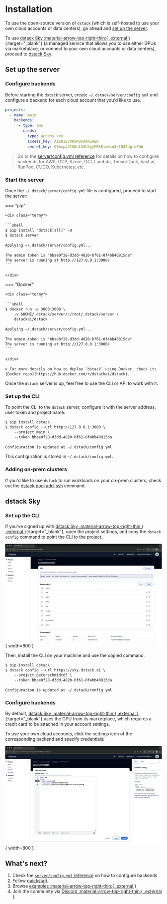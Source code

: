 # Installation

To use the open-source version of `dstack` (which is self-hosted to use your own cloud accounts or data centers), 
go ahead and [set up the server](#set-up-the-server). 

To use [dstack Sky :material-arrow-top-right-thin:{ .external }](https://sky.dstack.ai){:target="_blank"}
(a managed service that allows you to use either GPUs via marketplace, or connect to your own cloud accounts or data centers), 
proceed to [dstack Sky](#dstack-sky).

## Set up the server

### Configure backends

Before starting the `dstack` server, create `~/.dstack/server/config.yml` and
configure a backend for each cloud account that you'd like to use.

<div editor-title="~/.dstack/server/config.yml">

```yaml
projects:
  - name: main
    backends:
      - type: aws
        creds:
          type: access_key
          access_key: AIZKISCVKUKO5AAKLAEH
          secret_key: QSbmpqJIUBn1V5U3pyM9S6lwwiu8/fOJ2dgfwFdW
```

</div>

> Go to the [server/config.yml reference](../reference/server/config.yml.md#examples)
> for details on how to configure backends for AWS, GCP, Azure, OCI, Lambda, 
> TensorDock, Vast.ai, RunPod, CUDO, Kubernetes, etc.

### Start the server

Once the `~/.dstack/server/config.yml` file is configured, proceed to start the server:

=== "pip"

    <div class="termy">
    
    ```shell
    $ pip install "dstack[all]" -U
    $ dstack server

    Applying ~/.dstack/server/config.yml...

    The admin token is "bbae0f28-d3dd-4820-bf61-8f4bb40815da"
    The server is running at http://127.0.0.1:3000/
    ```
    
    </div>

=== "Docker"

    <div class="termy">
    
    ```shell
    $ docker run -p 3000:3000 \
        -v $HOME/.dstack/server/:/root/.dstack/server \
        dstackai/dstack

    Applying ~/.dstack/server/config.yml...

    The admin token is "bbae0f28-d3dd-4820-bf61-8f4bb40815da"
    The server is running at http://127.0.0.1:3000/
    ```
        
    </div>

    > For more details on how to deploy `dstack` using Docker, check its [Docker repo](https://hub.docker.com/r/dstackai/dstack).

Once the `dstack` server is up, feel free to use the CLI or API to work with it.

### Set up the CLI

To point the CLI to the `dstack` server, configure it
with the server address, user token and project name:

<div class="termy">

```shell
$ pip install dstack
$ dstack config --url http://127.0.0.1:3000 \
    --project main \
    --token bbae0f28-d3dd-4820-bf61-8f4bb40815da
    
Configuration is updated at ~/.dstack/config.yml
```

</div>

This configuration is stored in `~/.dstack/config.yml`.

### Adding on-prem clusters
    
If you'd like to use `dstack` to run workloads on your on-prem clusters,
check out the [dstack pool add-ssh](../concepts/pools.md#adding-on-prem-clusters) command.

## dstack Sky

### Set up the CLI

If you've signed up with [dstack Sky :material-arrow-top-right-thin:{ .external }](https://sky.dstack.ai){:target="_blank"},
open the project settings, and copy the `dstack config` command to point the CLI to the project.

![](https://raw.githubusercontent.com/dstackai/static-assets/main/static-assets/images/dstack-sky-project-config.png){ width=800 }

Then, install the CLI on your machine and use the copied command.

<div class="termy">

```shell
$ pip install dstack
$ dstack config --url https://sky.dstack.ai \
    --project peterschmidt85 \
    --token bbae0f28-d3dd-4820-bf61-8f4bb40815da
    
Configuration is updated at ~/.dstack/config.yml
```

</div>

### Configure backends

By default, [dstack Sky :material-arrow-top-right-thin:{ .external }](https://sky.dstack.ai){:target="_blank"} 
uses the GPU from its marketplace, which requires a credit card to be attached in your account
settings.

To use your own cloud accounts, click the settings icon of the corresponding backend and specify credentials:

![](https://raw.githubusercontent.com/dstackai/static-assets/main/static-assets/images/dstack-sky-edit-backend-config.png){ width=800 }

[//]: # (The `dstack server` command automatically updates `~/.dstack/config.yml`)
[//]: # (with the `main` project.)

## What's next?

1. Check the [`server/config.yml` reference](../reference/server/config.yml.md) on how to configure backends
2. Follow [quickstart](../quickstart.md)
3. Browse [examples :material-arrow-top-right-thin:{ .external }](https://github.com/dstackai/dstack/tree/master/examples)
4. Join the community via [Discord :material-arrow-top-right-thin:{ .external }](https://discord.gg/u8SmfwPpMd)
